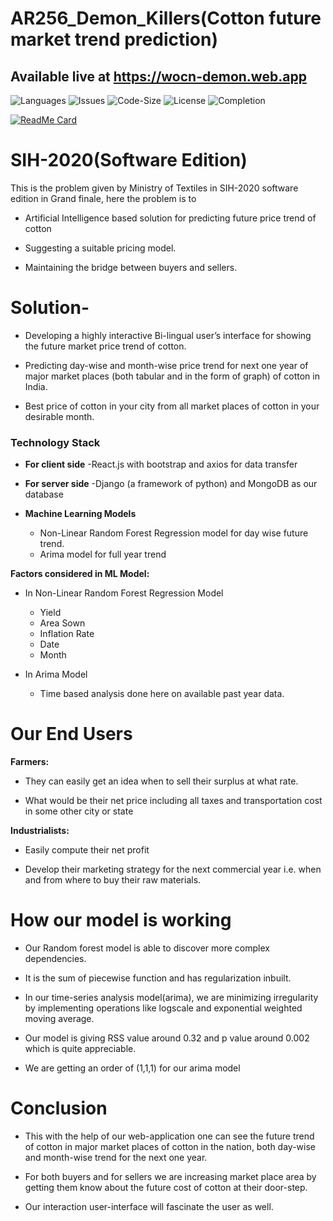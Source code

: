 # AR256_Demon_Killers(Cotton future market trend prediction)

## Available live at https://wocn-demon.web.app 
![Languages](https://img.shields.io/github/languages/count/mostlypanda/AR256_Demon_killers?style=plastic)
![Issues](https://img.shields.io/github/issues/mostlypanda/AR256_Demon_killers?style=plastic)
![Code-Size](https://img.shields.io/github/languages/code-size/mostlypanda/AR256_Demon_killers?style=plastic)
![License](https://img.shields.io/badge/license-MIT-purple?style=plastic)
![Completion](https://img.shields.io/badge/Project%20Phase-Updating%20Past%20Price%20data-blue?style=plastic)

[![ReadMe Card](https://github-readme-stats.vercel.app/api/pin/?username=mostlypandaa&repo=AR256_Demon_killers)](https://github.com/anuraghazra/github-readme-stats)

# SIH-2020(Software Edition)

This is the problem given by Ministry of Textiles in SIH-2020 software edition in Grand finale, here the problem is to
* Artificial Intelligence based solution for predicting future price trend of cotton

* Suggesting a suitable pricing model.

* Maintaining the bridge between buyers and sellers.

# Solution-

* Developing a highly interactive Bi-lingual user’s interface for showing the future market price trend of cotton.

* Predicting day-wise and month-wise price trend for next one year of major market places (both tabular and in the form of graph) of cotton in India.

* Best price of cotton in your city from all market places of cotton in your desirable month.

### Technology Stack

* **For client side**
    -React.js with bootstrap and axios for data transfer

* **For server side**
    -Django (a framework of python) and MongoDB as our database

* **Machine Learning Models**
    * Non-Linear Random Forest Regression model for day wise future trend.
    * Arima model for full year trend

**Factors considered in ML Model:**

* In Non-Linear Random Forest Regression Model
    * Yield 
    * Area Sown
    * Inflation Rate
    * Date 
    * Month

* In Arima Model
    * Time based analysis done here on available past year data.

# Our End Users

**Farmers:**
   
   * They can easily get an idea when to sell their surplus at what rate.
   
   * What would be their net price including all taxes and transportation cost in some other city or state 

**Industrialists:**
   
   * Easily compute their net profit 
   
   * Develop their marketing strategy for the next commercial year i.e. when and from where to buy their raw materials.

# How our model is working

 * Our Random forest model is able to discover more complex dependencies. 

 * It is the sum of piecewise function and has regularization inbuilt.

 * In our time-series analysis model(arima), we are minimizing irregularity by implementing operations like logscale and exponential weighted moving average.

 * Our model is giving RSS value around 0.32 and p value around 0.002 which is quite appreciable.

 * We are getting an order of (1,1,1) for our arima model

# Conclusion

* This with the help of our web-application one can see the future trend of cotton in major market places of cotton in the nation, both day-wise and month-wise trend for the    next one year.

* For both buyers and for sellers we are increasing market place area by getting them know about the future cost of cotton at their door-step.

* Our interaction user-interface will fascinate the user as well.



